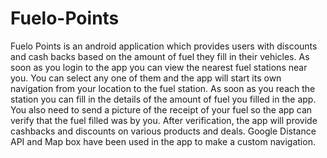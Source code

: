 # Fuelo-Points
Fuelo Points is an android application which provides users with discounts and cash backs based on the amount of fuel they fill in their vehicles. As soon as you login to the app you can view the nearest fuel stations near you. You can select any one of them and the app will start its own navigation from your location to the fuel station. As soon as you reach the station you can fill in the details of the amount of fuel you filled in the app. You also need to send a picture of the receipt of your fuel so the app can verify that the fuel filled was by you. After verification, the app will provide cashbacks and discounts on various products and deals. Google Distance API and Map box have been used in the app to make a custom navigation.
